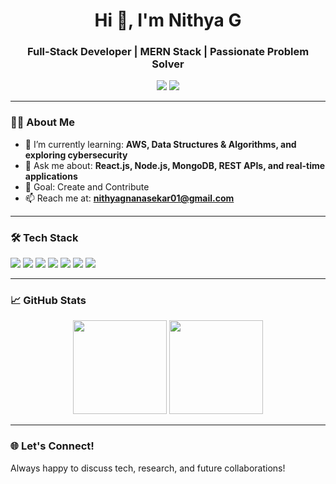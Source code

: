 <h1 align="center">Hi 👋, I'm Nithya G</h1>
<h3 align="center">Full-Stack Developer | MERN Stack | Passionate Problem Solver</h3>

<p align="center">
  <a href="https://www.linkedin.com/in/your-linkedin/" target="_blank"><img src="https://img.shields.io/badge/LinkedIn-0A66C2?style=for-the-badge&logo=linkedin&logoColor=white"/></a>
  <a href="mailto:your.email@example.com"><img src="https://img.shields.io/badge/Email-D14836?style=for-the-badge&logo=gmail&logoColor=white"/></a>
</p>

---

### 👩‍💻 About Me

- 🌱 I’m currently learning: **AWS, Data Structures & Algorithms, and exploring cybersecurity**  
- 💬 Ask me about: **React.js, Node.js, MongoDB, REST APIs, and real-time applications**  
- 🎯 Goal: Create and Contribute
- 📫 Reach me at: **nithyagnanasekar01@gmail.com**

---

### 🛠️ Tech Stack

<p>
  <img src="https://img.shields.io/badge/JavaScript-F7DF1E?logo=javascript&logoColor=black&style=for-the-badge" />
  <img src="https://img.shields.io/badge/Node.js-339933?logo=node.js&logoColor=white&style=for-the-badge" />
  <img src="https://img.shields.io/badge/React-61DAFB?logo=react&logoColor=black&style=for-the-badge" />
  <img src="https://img.shields.io/badge/Express.js-000000?logo=express&logoColor=white&style=for-the-badge" />
  <img src="https://img.shields.io/badge/MongoDB-47A248?logo=mongodb&logoColor=white&style=for-the-badge" />
  <img src="https://img.shields.io/badge/PostgreSQL-4169E1?logo=postgresql&logoColor=white&style=for-the-badge" />
  <img src="https://img.shields.io/badge/AWS-232F3E?logo=amazon-aws&logoColor=white&style=for-the-badge" />
</p>

---

### 📈 GitHub Stats

<p align="center">
  <img src="https://github-readme-stats.vercel.app/api?username=your-github-username&show_icons=true&theme=github_dark" height="150"/>
  <img src="https://github-readme-stats.vercel.app/api/top-langs/?username=your-github-username&layout=compact&theme=github_dark" height="150"/>
</p>

---

### 🌐 Let's Connect!

Always happy to discuss tech, research, and future collaborations!


